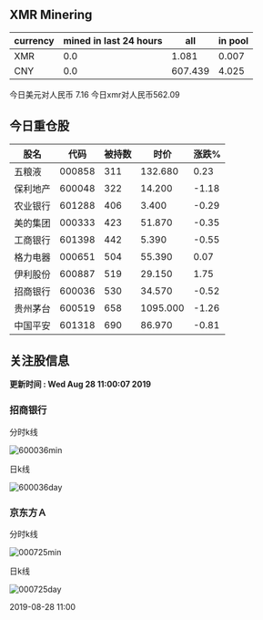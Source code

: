 ## XMR Minering

|currency|mined in last 24 hours|all|in pool|
|---|---|---|---|
|XMR|0.0|1.081|0.007|
|CNY|0.0|607.439|4.025|

今日美元对人民币 7.16	今日xmr对人民币562.09


## 今日重仓股 

|股名|代码|被持数|时价|涨跌%|
|---|---|---|---|---|
|五粮液|000858|311|132.680|0.23|
|保利地产|600048|322|14.200|-1.18|
|农业银行|601288|406|3.400|-0.29|
|美的集团|000333|423|51.870|-0.35|
|工商银行|601398|442|5.390|-0.55|
|格力电器|000651|504|55.390|0.07|
|伊利股份|600887|519|29.150|1.75|
|招商银行|600036|530|34.570|-0.52|
|贵州茅台|600519|658|1095.000|-1.26|
|中国平安|601318|690|86.970|-0.81|

## 关注股信息
**更新时间 : Wed Aug 28 11:00:07 2019**
### 招商银行 
分时k线

![600036min](http://image.sinajs.cn/newchart/min/n/sh600036.gif)

日k线

![600036day](http://image.sinajs.cn/newchart/daily/n/sh600036.gif)

### 京东方Ａ 
分时k线

![000725min](http://image.sinajs.cn/newchart/min/n/sz000725.gif)

日k线

![000725day](http://image.sinajs.cn/newchart/daily/n/sz000725.gif)

2019-08-28 11:00
